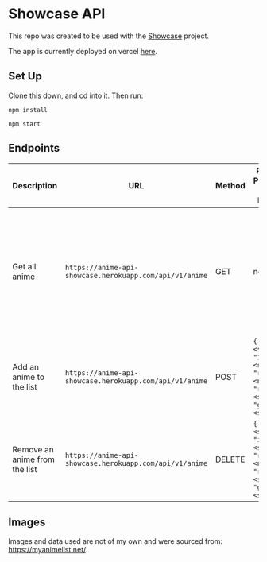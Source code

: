 # Showcase API

This repo was created to be used with the [Showcase](https://github.com/aominhlong/Showcase) project.

The app is currently deployed on vercel [here](https://showcase-api-eight.vercel.app/).

## Set Up

Clone this down, and cd into it. Then run:

`npm install`

`npm start`

## Endpoints
| Description | URL | Method | Required Properties for Request | Sample Successful Response |
|----------|-----|--------|---------------------|-----------------|
| Get all anime |`https://anime-api-showcase.herokuapp.com/api/v1/anime`| GET  | none | object with `animeList` property containing an array of all anime and `userWatchList` property containing an array of anime added to user's watchlist |
| Add an anime to the list |`https://anime-api-showcase.herokuapp.com/api/v1/anime`| POST | `{ "title": <string>, "image": <string>, "rating": <number>, "runtime": <string>, "genre": <string> }` | `{message: 'post successful', post: <Object>}` | 
| Remove an anime from the list |`https://anime-api-showcase.herokuapp.com/api/v1/anime`| DELETE  | `{ "title": <string>, "image": <string>, "rating": <number>, "runtime": <string>, "genre": <string> }` | <`object of deleted anime`> |

## Images

Images and data used are not of my own and were sourced from: https://myanimelist.net/. 

